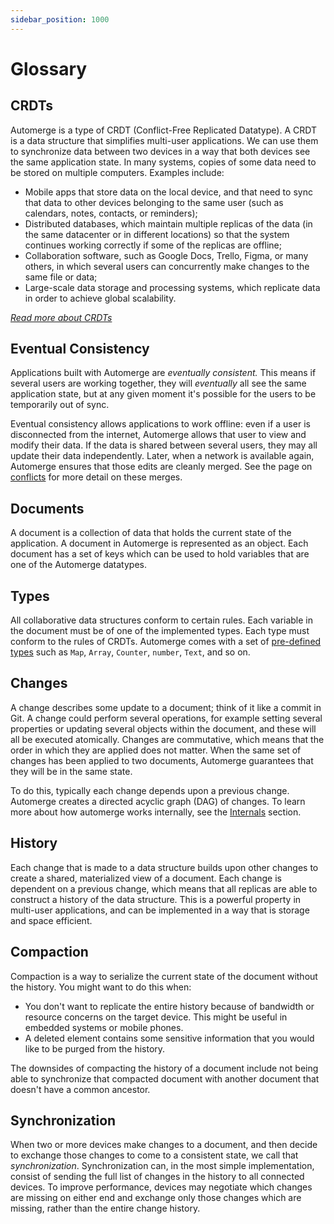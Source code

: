 ```yaml
---
sidebar_position: 1000
---
```


# Glossary

## CRDTs

Automerge is a type of CRDT (Conflict-Free Replicated Datatype). A CRDT is a data structure that simplifies multi-user applications. We can use them to synchronize data between two devices in a way that both devices see the same application state.  In many systems, copies of some data need to be stored on multiple computers. Examples include:
  * Mobile apps that store data on the local device, and that need to sync that data to other devices belonging to the same user (such as calendars, notes, contacts, or reminders);
  * Distributed databases, which maintain multiple replicas of the data (in the same datacenter or in different locations) so that the system continues working correctly if some of the replicas are offline;
  * Collaboration software, such as Google Docs, Trello, Figma, or many others, in which several users can concurrently make changes to the same file or data;
  * Large-scale data storage and processing systems, which replicate data in order to achieve global scalability.

*[Read more about CRDTs](https://crdt.tech/)*


## Eventual Consistency

Applications built with Automerge are *eventually consistent.* This means if several users are working together, they will *eventually* all see the same application state, but at any given moment it's possible for the users to be temporarily out of sync.

Eventual consistency allows applications to work offline: even if a user is disconnected from the internet, Automerge allows that user to view and modify their data. If the data is shared between several users, they may all update their data independently. Later, when a network is available again, Automerge ensures that those edits are cleanly merged. See the page on [conflicts](cookbook/conflicts) for more detail on these merges.

## Documents

A document is a collection of data that holds the current state of the application. A document in Automerge is represented as an object. Each document has a set of keys which can be used to hold variables that are one of the Automerge datatypes.

## Types

All collaborative data structures conform to certain rules. Each variable in the document must be of one of the implemented types. Each type must conform to the rules of CRDTs. Automerge comes with a set of [pre-defined types](types/values) such as `Map`, `Array`, `Counter`, `number`, `Text`, and so on.

## Changes

A change describes some update to a document; think of it like a commit in Git. A change could perform several operations, for example setting several properties or updating several objects within the document, and these will all be executed atomically. Changes are commutative, which means that the order in which they are applied does not matter. When the same set of changes has been applied to two documents, Automerge guarantees that they will be in the same state.

To do this, typically each change depends upon a previous change. Automerge creates a directed acyclic graph (DAG) of changes. To learn more about how automerge works internally, see the [Internals](how-it-works/backend) section.

## History

Each change that is made to a data structure builds upon other changes to create a shared, materialized view of a document. Each change is dependent on a previous change, which means that all replicas are able to construct a history of the data structure. This is a powerful property in multi-user applications, and can be implemented in a way that is storage and space efficient.

## Compaction

Compaction is a way to serialize the current state of the document without the history. You might want to do this when:

* You don't want to replicate the entire history because of bandwidth or resource concerns on the target device. This might be useful in embedded systems or mobile phones.
* A deleted element contains some sensitive information that you would like to be purged from the history.

The downsides of compacting the history of a document include not being able to synchronize that compacted document with another document that doesn't have a common ancestor. 

## Synchronization

When two or more  devices make changes to a document, and then decide to exchange those changes to come to a consistent state, we call that *synchronization*. Synchronization can, in the most simple implementation, consist of sending the full list of changes in the history to all connected devices. To improve performance, devices may negotiate which changes are missing on either end and exchange only those changes which are missing, rather than the entire change history.

